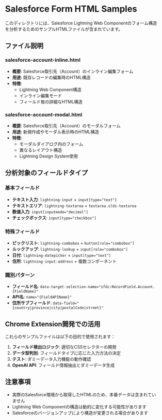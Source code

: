 # Salesforce Form HTML Samples

このディレクトリには、Salesforce Lightning Web Componentのフォーム構造を分析するためのサンプルHTMLファイルが含まれています。

## ファイル説明

### salesforce-account-inline.html
- **概要**: Salesforce取引先（Account）のインライン編集フォーム
- **用途**: 既存レコードの編集時のHTML構造
- **特徴**: 
  - Lightning Web Component構造
  - インライン編集モード
  - フィールド毎の詳細なHTML構造

### salesforce-account-modal.html  
- **概要**: Salesforce取引先（Account）のモーダルフォーム
- **用途**: 新規作成やモーダル表示時のHTML構造
- **特徴**:
  - モーダルダイアログ内のフォーム
  - 異なるレイアウト構造
  - Lightning Design System使用

## 分析対象のフィールドタイプ

### 基本フィールド
- **テキスト入力**: `lightning-input` + `input[type="text"]`
- **テキストエリア**: `lightning-textarea` + `textarea.slds-textarea`
- **数値入力**: `input[inputmode="decimal"]`
- **チェックボックス**: `input[type="checkbox"]`

### 特殊フィールド
- **ピックリスト**: `lightning-combobox` + `button[role="combobox"]`
- **ルックアップ**: `lightning-lookup` + `input[role="combobox"]`
- **日付**: `lightning-datepicker` + `input[type="text"]`
- **住所**: `lightning-input-address` + 複数コンポーネント

### 識別パターン
- **フィールド名**: `data-target-selection-name="sfdc:RecordField.Account.{FieldName}"`
- **API名**: `name="{FieldAPIName}"`
- **住所サブフィールド**: `data-field="{country|province|city|postalCode|street}"`

## Chrome Extension開発での活用

これらのサンプルファイルは以下の目的で使用されます：

1. **フィールド検出ロジック**: 適切なCSSセレクターの開発
2. **データ型判別**: フィールドタイプに応じた入力方法の決定
3. **テスト**: ダミーデータ入力機能の動作確認
4. **OpenAI API**: フィールド情報抽出とダミーデータ生成

## 注意事項

- 実際のSalesforce環境から取得したHTMLのため、本番データは含まれていません
- Lightning Web Componentの構造は動的に変化する可能性があります
- Salesforceのバージョンアップにより構造が変更される場合があります